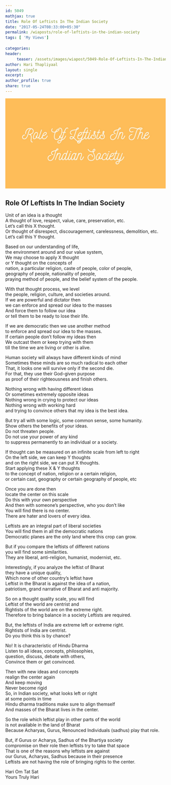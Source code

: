 ```yaml
--- 
id: 5049
mathjax: true  
title: Role Of Leftists In The Indian Society
date: "2017-05-24T08:33:00+05:30"
permalink: /wiaposts/role-of-leftists-in-the-indian-society
tags: [ 'My Views']    

categories: 
header:
     teaser: /assets/images/wiapost/5049-Role-Of-Leftists-In-The-Indian-Society.jpg
author: Hari Thapliyaal 
layout: single 
excerpt:  
author_profile: true 
share: true 
---
```


![Role Of Leftists In The Indian Society](/assets/images/wiapost/5049-Role-Of-Leftists-In-The-Indian-Society.jpg)     

## Role Of Leftists In The Indian Society

    
Unit of an idea is a thought     
A thought of love, respect, value, care, preservation, etc.     
Let’s call this X thought.     
Or thought of disrespect, discouragement, carelessness, demolition, etc.     
Let’s call this Y thought.    
    
Based on our understanding of life,     
the environment around and our value system,     
We may choose to apply X thought     
or Y thought on the concepts of     
nation, a particular religion, caste of people, color of people,     
geography of people, nationality of people,     
praying method of people, and the belief system of the people.    
    
With that thought process, we level     
the people, religion, culture, and societies around.     
If we are powerful and dictator then     
we can enforce and spread our idea to the masses     
And force them to follow our idea     
or tell them to be ready to lose their life.    
    
If we are democratic then we use another method     
to enforce and spread our idea to the masses.     
If certain people don’t follow my ideas then     
We outcast them or keep trying with them     
till the time we are living or other is alive.    
    
Human society will always have different kinds of mind     
Sometimes these minds are so much radical to each other     
That, it looks one will survive only if the second die.     
For that, they use their God-given purpose     
as proof of their righteousness and finish others.    
    
Nothing wrong with having different ideas     
Or sometimes extremely opposite ideas     
Nothing wrong in crying to protect our ideas     
Nothing wrong with working hard     
and trying to convince others that my idea is the best idea.    
    
But try all with some logic, some common sense, some humanity.     
Show others the benefits of your ideas.     
Do not threaten people.     
Do not use your power of any kind     
to suppress permanently to an individual or a society.    
    
If thought can be measured on an infinite scale from left to right     
On the left side, we can keep Y thoughts     
and on the right side, we can put X thoughts.     
Start applying these X &amp; Y thoughts     
to the concept of nation, religion or a certain religion,     
or certain cast, geography or certain geography of people, etc    
    
Once you are done then     
locate the center on this scale     
Do this with your own perspective     
And then with someone’s perspective, who you don’t like     
You will find there is no center.     
There are hater and lovers of every idea.    
    
Leftists are an integral part of liberal societies     
You will find them in all the democratic nations     
Democratic planes are the only land where this crop can grow.    
    
But if you compare the leftists of different nations     
you will find some similarities.     
They are liberal, anti-religion, humanist, modernist, etc.    
    
Interestingly, if you analyze the leftist of Bharat     
they have a unique quality,     
Which none of other country’s leftist have     
Leftist in the Bharat is against the idea of a nation,     
patriotism, grand narrative of Bharat and anti majority.    
    
So on a thought quality scale, you will find     
Leftist of the world are centrist and     
Rightists of the world are on the extreme right.     
Therefore to bring balance in a society Leftists are required.    
    
But, the leftists of India are extreme left or extreme right.     
Rightists of India are centrist.     
Do you think this is by chance?    
    
No! It is characteristic of Hindu Dharma     
Listen to all ideas, concepts, philosophies,     
question, discuss, debate with others,     
Convince them or get convinced.    
    
Then with new ideas and concepts     
realign the center again     
And keep moving     
Never become rigid     
So, in Indian society, what looks left or right     
at some points in time     
Hindu dharma traditions make sure to align themself     
And masses of the Bharat lives in the center.    
    
So the role which leftist play in other parts of the world     
is not available in the land of Bharat     
Because Acharyas, Gurus, Renounced Individuals (sadhus) play that role.    
    
But, if Gurus or Acharya, Sadhus of the Bhartiya society     
compromise on their role then leftists try to take that space     
That is one of the reasons why leftists are against     
our Gurus, Acharyas, Sadhus because in their presence     
Leftists are not having the role of bringing rights to the center.    
    
Hari Om Tat Sat     
Yours Truly Hari    
